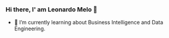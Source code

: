 ### Hi there, I' am Leonardo Melo 👋

<!--
**leomd11/leomd11** is a ✨ _special_ ✨ repository because its `README.md` (this file) appears on your GitHub profile.


<!----Here are some ideas to get you started:

<!---- 🔭 I’m currently working on ...-->
- 🌱 I’m currently learning about Business Intelligence and Data Engineering.
<!---  👯 I’m looking to collaborate on ...
- 🤔 I’m looking for help with ...
- 💬 Ask me about ...
- 📫 How to reach me: ...
- 😄 Pronouns: ...
- ⚡ Fun fact: ...
-->
